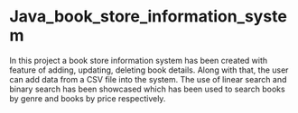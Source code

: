 # Java_book_store_information_system
In this project a book store information system has been created with feature of adding, updating, deleting book details. Along with that, the user can add data from a CSV file into the system. The use of linear search and binary search has been showcased which has been used to search books by genre and books by price respectively.
